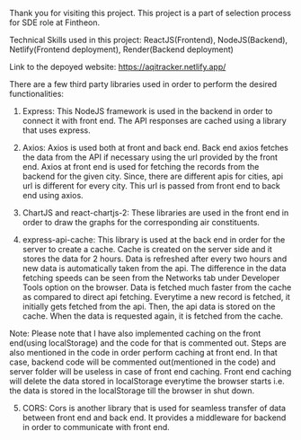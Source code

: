 Thank you for visiting this project. This project is a part of selection process for SDE role at Fintheon.

Technical Skills used in this project: ReactJS(Frontend), NodeJS(Backend), Netlify(Frontend deployment), Render(Backend deployment)

Link to the depoyed website:
https://aqitracker.netlify.app/

There are a few third party libraries used in order to perform the desired functionalities:

1. Express: This NodeJS framework is used in the backend in order to connect it with front end. The API responses are cached using a library that uses express.

2. Axios: Axios is used both at front and back end. Back end axios fetches the data from the API if necessary using the url provided by the front end. Axios at front end is used for fetching the records from the backend for the given city. Since, there are different apis for cities, api url is different for every city. This url is passed from front end to back end using axios.

3. ChartJS and react-chartjs-2: These libraries are used in the front end in order to draw the graphs for the corresponding air constituents.

4. express-api-cache: This library is used at the back end in order for the server to create a cache. Cache is created on the server side and it stores the data for 2 hours. Data is refreshed after every two hours and new data is automatically taken from the api. The difference in the data fetching speeds can be seen from the Networks tab under Developer Tools option on the browser. Data is fetched much faster from the cache as compared to direct api fetching. Everytime a new record is fetched, it initially gets fetched from the api. Then, the api data is stored on the cache. When the data is requested again, it is fetched from the cache. 

Note: Please note that I have also implemented caching on the front end(using localStorage) and the code for that is commented out.  Steps are also mentioned in the code in order perform caching at front end. In that case, backend code will be commented out(mentioned in the code) and server folder will be useless in case of front end caching. Front end caching will delete the data stored in localStorage everytime the browser starts i.e. the data is stored in the localStorage till the browser in shut down.

5. CORS: Cors is another library that is used for seamless transfer of data between front end and back end. It provides a middleware for backend in order to communicate with front end.
